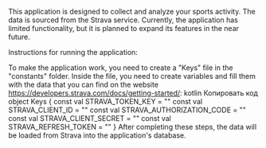 This application is designed to collect and analyze your sports activity. The data is sourced from the Strava service. Currently, the application has limited functionality, but it is planned to expand its features in the near future.

Instructions for running the application:

To make the application work, you need to create a "Keys" file in the "constants" folder.
Inside the file, you need to create variables and fill them with the data that you can find on the website https://developers.strava.com/docs/getting-started/:
kotlin
Копировать код
object Keys {
    const val STRAVA_TOKEN_KEY = ""
    const val STRAVA_CLIENT_ID = ""
    const val STRAVA_AUTHORIZATION_CODE = ""
    const val STRAVA_CLIENT_SECRET = ""
    const val STRAVA_REFRESH_TOKEN = ""
}
After completing these steps, the data will be loaded from Strava into the application's database.
